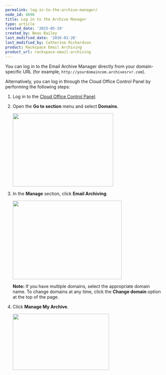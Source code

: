 ```yaml
---
permalink: log-in-to-the-archive-manager/
node_id: 4696
title: Log in to the Archive Manager
type: article
created_date: '2015-05-19'
created_by: Beau Bailey
last_modified_date: '2016-01-26'
last_modified_by: Catherine Richardson
product: Rackspace Email Archiving
product_url: rackspace-email-archiving
---
```


You can log in to the Email Archive Manager directly from your
domain-specific URL (for example, `http://yourdomaincom.archivesrvr.com`).

Alternatively, you can log in through the Cloud Office Control Panel by
performing the following steps:

1.  Log in to the [Cloud Office Control
    Panel](https://cp.rackspace.com).

2.  Open the **Go to section** menu and select **Domains**.

    <img src="https://8026b2e3760e2433679c-fffceaebb8c6ee053c935e8915a3fbe7.ssl.cf2.rackcdn.com/field/image/Logging%20in%20to%20Archiving%20Manager%201a.png" width="319" height="233" />

3.  In the **Manage** section, click **Email Archiving**.

    <img src="https://8026b2e3760e2433679c-fffceaebb8c6ee053c935e8915a3fbe7.ssl.cf2.rackcdn.com/field/image/Logging%20in%20to%20Archiving%20Manager%202a.png" width="346" height="250" />

    **Note:**  If you have multiple domains, select the appropriate
    domain name. To change domains at any time, click the **Change
    domain** option at the top of the page.

4.  Click **Manage My Archive**.

    <img src="https://8026b2e3760e2433679c-fffceaebb8c6ee053c935e8915a3fbe7.ssl.cf2.rackcdn.com/field/image/Screen%20Shot%202015-08-25%20at%2012.30.34%20PM.png" width="306" height="179" />
